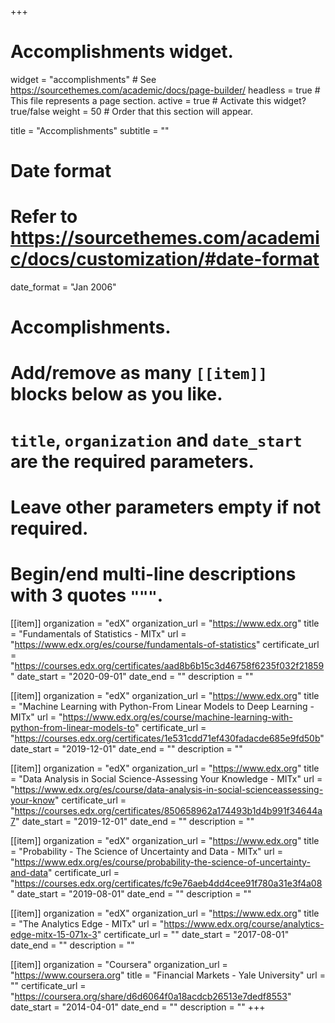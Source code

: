 +++
# Accomplishments widget.
widget = "accomplishments"  # See https://sourcethemes.com/academic/docs/page-builder/
headless = true  # This file represents a page section.
active = true  # Activate this widget? true/false
weight = 50  # Order that this section will appear.

title = "Accomplishments"
subtitle = ""

# Date format
#   Refer to https://sourcethemes.com/academic/docs/customization/#date-format
date_format = "Jan 2006"

# Accomplishments.
#   Add/remove as many `[[item]]` blocks below as you like.
#   `title`, `organization` and `date_start` are the required parameters.
#   Leave other parameters empty if not required.
#   Begin/end multi-line descriptions with 3 quotes `"""`.

[[item]]
  organization = "edX"
  organization_url = "https://www.edx.org"
  title = "Fundamentals of Statistics - MITx"
  url = "https://www.edx.org/es/course/fundamentals-of-statistics"
  certificate_url = "https://courses.edx.org/certificates/aad8b6b15c3d46758f6235f032f21859"
  date_start = "2020-09-01"
  date_end = ""
  description = ""

[[item]]
  organization = "edX"
  organization_url = "https://www.edx.org"
  title = "Machine Learning with Python-From Linear Models to Deep Learning - MITx"
  url = "https://www.edx.org/es/course/machine-learning-with-python-from-linear-models-to"
  certificate_url = "https://courses.edx.org/certificates/1e531cdd71ef430fadacde685e9fd50b"
  date_start = "2019-12-01"
  date_end = ""
  description = ""

[[item]]
  organization = "edX"
  organization_url = "https://www.edx.org"
  title = "Data Analysis in Social Science-Assessing Your Knowledge - MITx"
  url = "https://www.edx.org/es/course/data-analysis-in-social-scienceassessing-your-know"
  certificate_url = "https://courses.edx.org/certificates/850658962a174493b1d4b991f34644a7"
  date_start = "2019-12-01"
  date_end = ""
  description = ""

[[item]]
  organization = "edX"
  organization_url = "https://www.edx.org"
  title = "Probability - The Science of Uncertainty and Data - MITx"
  url = "https://www.edx.org/es/course/probability-the-science-of-uncertainty-and-data"
  certificate_url = "https://courses.edx.org/certificates/fc9e76aeb4dd4cee91f780a31e3f4a08"
  date_start = "2019-08-01"
  date_end = ""
  description = ""

[[item]]
  organization = "edX"
  organization_url = "https://www.edx.org"
  title = "The Analytics Edge - MITx"
  url = "https://www.edx.org/course/analytics-edge-mitx-15-071x-3"
  certificate_url = ""
  date_start = "2017-08-01"
  date_end = ""
  description = ""
  
[[item]]
  organization = "Coursera"
  organization_url = "https://www.coursera.org"
  title = "Financial Markets - Yale University"
  url = ""
  certificate_url = "https://coursera.org/share/d6d6064f0a18acdcb26513e7dedf8553"
  date_start = "2014-04-01"
  date_end = ""
  description = ""
+++

